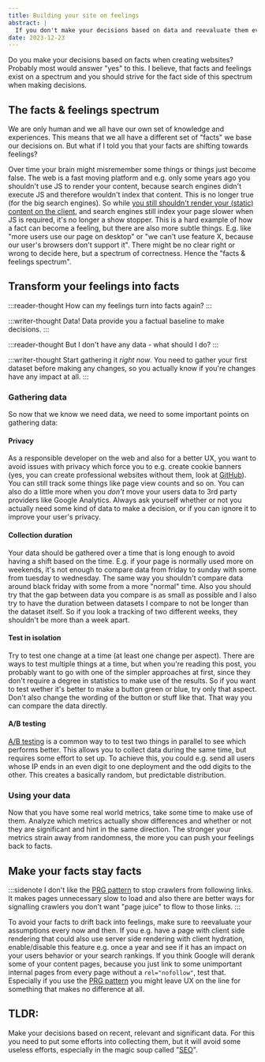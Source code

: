 ```yaml
---
title: Building your site on feelings
abstract: |
  If you don't make your decisions based on data and reevaluate them every so often, you might want to reconsider.
date: 2023-12-23
---
```


Do you make your decisions based on facts when creating websites? Probably most would answer "yes" to this. I believe, that facts and feelings exist on a spectrum and you should strive for the fact side of this spectrum when making decisions.

## The facts & feelings spectrum

We are only human and we all have our own set of knowledge and experiences. This means that we all have a different set of "facts" we base our decisions on. But what if I told you that your facts are shifting towards feelings?

Over time your brain might misremember some things or things just become false. The web is a fast moving platform and e.g. only some years ago you shouldn't use JS to render your content, because search engines didn't execute JS and therefore wouldn't index that content. This is no longer true (for the big search engines). So while [you still shouldn't render your (static) content on the client](/webdev-sins/2022-01-26-render-static-content-on-the-client/), and search engines still index your page slower when JS is required, it's no longer a show stopper. This is a hard example of how a fact can become a feeling, but there are also more subtle things. E.g. like "more users use our page on desktop" or "we can't use feature X, because our user's browsers don't support it". There might be no clear right or wrong to decide here, but a spectrum of correctness. Hence the "facts & feelings spectrum".

## Transform your feelings into facts

:::reader-thought
How can my feelings turn into facts again?
:::

:::writer-thought
Data!
Data provide you a factual baseline to make decisions.
:::

:::reader-thought
But I don't have any data - what should I do?
:::

:::writer-thought
Start gathering it _right now_. You need to gather your first dataset before making any changes, so you actually know if you're changes have any impact at all.
:::

### Gathering data

So now that we know we need data, we need to some important points on gathering data:

#### Privacy

As a responsible developer on the web and also for a better UX, you want to avoid issues with privacy which force you to e.g. create cookie banners (yes, you can create professional websites without them, look at [GitHub](https://github.com)). You can still track some things like page view counts and so on. You can also do a little more when you _don't_ move your users data to 3rd party providers like Google Analytics. Always ask yourself whether or not you actually need some kind of data to make a decision, or if you can ignore it to improve your user's privacy.

#### Collection duration

Your data should be gathered over a time that is long enough to avoid having a shift based on the time. E.g. if your page is normally used more on weekends, it's not enough to compare data from friday to sunday with some from tuesday to wednesday. The same way you shouldn't compare data around black friday with some from a more "normal" time. Also you should try that the gap between data you compare is as small as possible and I also try to have the duration between datasets I compare to not be longer than the dataset itself. So if you look a tracking of two different weeks, they shouldn't be more than a week apart.

#### Test in isolation

Try to test one change at a time (at least one change per aspect). There are ways to test multiple things at a time, but when you're reading this post, you probably want to go with one of the simpler approaches at first, since they don't require a degree in statistics to make use of the results.
So if you want to test wether it's better to make a button green or blue, try only that aspect. Don't also change the wording of the button or stuff like that. That way you can compare the data directly.

#### A/B testing

[A/B testing](https://en.wikipedia.org/wiki/A/B_testing) is a common way to to test two things in parallel to see which performs better. This allows you to collect data during the same time, but requires some effort to set up. To achieve this, you could e.g. send all users whose IP ends in an even digit to one deployment and the odd digits to the other. This creates a basically random, but predictable distribution.

### Using your data

Now that you have some real world metrics, take some time to make use of them. Analyze which metrics actually show differences and whether or not they are significant and hint in the same direction. The stronger your metrics strain away from randomness, the more you can push your feelings back to facts.

## Make your facts stay facts

:::sidenote
I don't like the [PRG pattern](https://de.wikipedia.org/wiki/Post/Redirect/Get) to stop crawlers from following links. It makes pages unnecessary slow to load and also there are better ways for signalling crawlers you don't want "page juice" to flow to those links.
:::

To avoid your facts to drift back into feelings, make sure to reevaluate your assumptions every now and then. If you e.g. have a page with client side rendering that could also use server side rendering with client hydration, enable/disable this feature e.g. once a year and see if it has an impact on your users behavior or your search rankings. If you think Google will derank some of your content pages, because you just link to some unimportant internal pages from every page without a `rel="nofollow"`, test that. Especially if you use the [PRG pattern](https://de.wikipedia.org/wiki/Post/Redirect/Get) you might leave UX on the line for something that makes no difference at all.

## TLDR:

Make your decisions based on recent, relevant and significant data. For this you need to put some efforts into collecting them, but it will avoid some useless efforts, especially in the magic soup called "[SEO](https://en.wikipedia.org/wiki/Search_engine_optimization)".